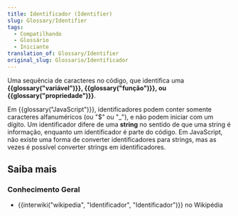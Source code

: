 ```yaml
---
title: Identificador (Identifier)
slug: Glossary/Identifier
tags:
  - Compatilhando
  - Glossário
  - Iniciante
translation_of: Glossary/Identifier
original_slug: Glossario/Identificador
---
```

Uma sequência de caracteres no código, que identifica uma **{{glossary("variável")}}, {{glossary("função")}}, ou {{glossary("propriedade")}}**.

Em {{glossary("JavaScript")}}, identificadores podem conter somente caracteres alfanuméricos (ou "$" ou "\_"), e não podem iniciar com um dígito. Um identificador difere de uma **string** no sentido de que uma string é informação, enquanto um identificador é parte do código. Em JavaScript, não existe uma forma de converter identificadores para strings, mas as vezes é possível converter strings em identificadores.

## Saiba mais

### Conhecimento Geral

- {{interwiki("wikipedia", "Identificador", "Identificador")}} no Wikipédia
